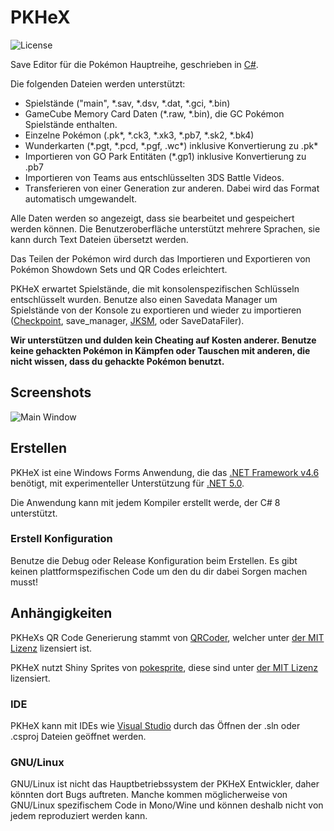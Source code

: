 PKHeX
=====
![License](https://img.shields.io/badge/License-GPLv3-blue.svg)

Save Editor für die Pokémon Hauptreihe, geschrieben in [C#](https://en.wikipedia.org/wiki/C_Sharp_%28programming_language%29).

Die folgenden Dateien werden unterstützt:
* Spielstände ("main", \*.sav, \*.dsv, \*.dat, \*.gci, \*.bin)
* GameCube Memory Card Daten (\*.raw, \*.bin), die GC Pokémon Spielstände enthalten.
* Einzelne Pokémon (.pk\*, \*.ck3, \*.xk3, \*.pb7, \*.sk2, \*.bk4)
* Wunderkarten (\*.pgt, \*.pcd, \*.pgf, .wc\*) inklusive Konvertierung zu .pk\*
* Importieren von GO Park Entitäten (\*.gp1) inklusive Konvertierung zu .pb7
* Importieren von Teams aus entschlüsselten 3DS Battle Videos.
* Transferieren von einer Generation zur anderen. Dabei wird das Format automatisch umgewandelt.

Alle Daten werden so angezeigt, dass sie bearbeitet und gespeichert werden können.
Die Benutzeroberfläche unterstützt mehrere Sprachen, sie kann durch Text Dateien übersetzt werden.

Das Teilen der Pokémon wird durch das Importieren und Exportieren von Pokémon Showdown Sets und QR Codes erleichtert.

PKHeX erwartet Spielstände, die mit konsolenspezifischen Schlüsseln entschlüsselt wurden. Benutze also einen Savedata Manager um Spielstände von der Konsole zu exportieren und wieder zu importieren ([Checkpoint](https://github.com/FlagBrew/Checkpoint), save_manager, [JKSM](https://github.com/J-D-K/JKSM), oder SaveDataFiler).

**Wir unterstützen und dulden kein Cheating auf Kosten anderer. Benutze keine gehackten Pokémon in Kämpfen oder Tauschen mit anderen, die nicht wissen, dass du gehackte Pokémon benutzt.**

## Screenshots

![Main Window](https://i.imgur.com/gjW5JT3.png)

## Erstellen

PKHeX ist eine Windows Forms Anwendung, die das [.NET Framework v4.6](https://www.microsoft.com/en-us/download/details.aspx?id=48137) benötigt, mit experimenteller Unterstützung für [.NET 5.0](https://dotnet.microsoft.com/download/dotnet/5.0).

Die Anwendung kann mit jedem Kompiler erstellt werde, der C# 8 unterstützt.

### Erstell Konfiguration

Benutze die Debug oder Release Konfiguration beim Erstellen. Es gibt keinen plattformspezifischen Code um den du dir dabei Sorgen machen musst!

## Anhängigkeiten

PKHeXs QR Code Generierung stammt von [QRCoder](https://github.com/codebude/QRCoder), welcher unter [der MIT Lizenz](https://github.com/codebude/QRCoder/blob/master/LICENSE.txt) lizensiert ist.

PKHeX nutzt Shiny Sprites von [pokesprite](https://github.com/msikma/pokesprite), diese sind unter [der MIT Lizenz](https://github.com/msikma/pokesprite/blob/master/LICENSE) lizensiert.

### IDE

PKHeX kann mit IDEs wie [Visual Studio](https://visualstudio.microsoft.com/downloads/) durch das Öffnen der .sln oder .csproj Dateien geöffnet werden.

### GNU/Linux

GNU/Linux ist nicht das Hauptbetriebssystem der PKHeX Entwickler, daher könnten dort Bugs auftreten. Manche kommen möglicherweise von GNU/Linux spezifischem Code in Mono/Wine und können deshalb nicht von jedem reproduziert werden kann.

